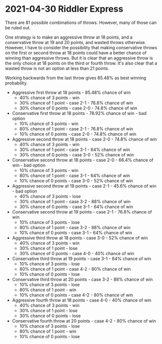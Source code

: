 2021-04-30 Riddler Express
==========================
There are 81 possible combinations of throws.  However, many of those can be
ruled out.

One strategy is to make an aggressive throw at 18 points, and a conservative
throw at 19 and 20 points, and wasted throws otherwise.  However, I have to
consider the possibility that making conservative throws on the first or
second throw at 18 points could have a better chance of winning than
aggressive throws.  But it is clear that an aggressive throw is the only
choice at 18 points on the third or fourth throw.  It's also clear that
a wasted throw is not an option at less than 21 points.

Working backwards from the last throw gives 85.48% as best winning probability.

* Aggressive first throw at 18 points - 85.48% chance of win
  * 40% chance of 3 points - win
  * 30% chance of 1 point - case 2-1 - 76.8% chance of win
  * 30% chance of 0 points - case 2-0 - 74.8% chance of win
* Conservative first throw at 18 points - 78.92% chance of win - bad option
  * 10% chance of 3 points - win
  * 80% chance of 1 point - case 2-1 - 76.8% chance of win
  * 10% chance of 0 points - case 2-0 - 74.8% chance of win
* Aggressive second throw at 18 points - case 2-0 - 74.8% chance of win
  * 40% chance of 3 points - win
  * 30% chance of 1 point - case 3-1 - 64% chance of win
  * 30% chance of 0 points - case 3-0 - 52% chance of win
* Conservative second throw at 18 points - case 2-0 - 66.4% chance of win - bad option
  * 10% chance of 3 points - win
  * 80% chance of 1 point - case 3-1 - 64% chance of win
  * 10% chance of 0 points - case 3-0 - 52% chance of win
* Aggressive second throw at 19 points - case 2-1 - 45.6% chance of win - bad option
  * 40% chance of 3 points - lose
  * 30% chance of 1 point - case 3-2 - 88% chance of win
  * 30% chance of 0 points - case 3-1 - 64% chance of win
* Conservative second throw at 19 points - case 2-1 - 76.8% chance of win
  * 10% chance of 3 points - lose
  * 80% chance of 1 point - case 3-2 - 88% chance of win
  * 10% chance of 0 points - case 3-1 - 64% chance of win
* Aggressive third throw at 18 points - case 3-0 - 52% chance of win
  * 40% chance of 3 points - win
  * 30% chance of 1 point - lose
  * 30% chance of 0 points - case 4-0 - 40% chance of win
* Conservative third throw at 19 points - case 3-1 - 64% chance of win
  * 10% chance of 3 points - lose
  * 80% chance of 1 point - case 4-2 - 80% chance of win
  * 10% chance of 0 points - lose
* Conservative third throw at 20 points - case 3-2 - 88% chance of win
  * 10% chance of 3 points - lose
  * 80% chance of 1 point - win
  * 10% chance of 0 points - case 4-2 - 80% chance of win
* Aggressive fourth throw at 18 points - case 4-0 - 40% chance of win
  * 40% chance of 3 points - win
  * 30% chance of 1 point - lose
  * 30% chance of 0 points - lose
* Conservative fourth throw at 20 points - case 4-2 - 80% chance of win
  * 10% chance of 3 points - lose
  * 80% chance of 1 point - win
  * 10% chance of 0 points - lose
